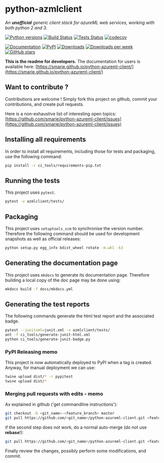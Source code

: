 # python-azmlclient

*An ***unofficial*** generic client stack for azureML web services, working with both python 2 and 3.*

[![Python versions](https://img.shields.io/pypi/pyversions/azmlclient.svg)](https://pypi.python.org/pypi/azmlclient/) [![Build Status](https://github.com/smarie/python-azureml-client/actions/workflows/base.yml/badge.svg)](https://github.com/smarie/python-azureml-client/actions/workflows/base.yml) [![Tests Status](https://smarie.github.io/python-azureml-client/reports/junit/junit-badge.svg?dummy=8484744)](https://smarie.github.io/python-azureml-client/reports/junit/report.html) [![codecov](https://codecov.io/gh/smarie/python-azureml-client/branch/master/graph/badge.svg)](https://codecov.io/gh/smarie/python-azureml-client)

[![Documentation](https://img.shields.io/badge/doc-latest-blue.svg)](https://smarie.github.io/python-azureml-client/) [![PyPI](https://img.shields.io/pypi/v/azmlclient.svg)](https://pypi.python.org/pypi/azmlclient/) [![Downloads](https://pepy.tech/badge/azmlclient)](https://pepy.tech/project/azmlclient) [![Downloads per week](https://pepy.tech/badge/azmlclient/week)](https://pepy.tech/project/azmlclient) [![GitHub stars](https://img.shields.io/github/stars/smarie/python-azureml-client.svg)](https://github.com/smarie/python-azureml-client/stargazers)

**This is the readme for developers.** The documentation for users is available here: [https://smarie.github.io/python-azureml-client/](https://smarie.github.io/python-azureml-client/)

## Want to contribute ?

Contributions are welcome ! Simply fork this project on github, commit your contributions, and create pull requests.

Here is a non-exhaustive list of interesting open topics: [https://github.com/smarie/python-azureml-client/issues](https://github.com/smarie/python-azureml-client/issues)

## Installing all requirements

In order to install all requirements, including those for tests and packaging, use the following command:

```bash
pip install -r ci_tools/requirements-pip.txt
```

## Running the tests

This project uses `pytest`.

```bash
pytest -v azmlclient/tests/
```

## Packaging

This project uses `setuptools_scm` to synchronise the version number. Therefore the following command should be used for development snapshots as well as official releases: 

```bash
python setup.py egg_info bdist_wheel rotate -m.whl -k3
```

## Generating the documentation page

This project uses `mkdocs` to generate its documentation page. Therefore building a local copy of the doc page may be done using:

```bash
mkdocs build -f docs/mkdocs.yml
```

## Generating the test reports

The following commands generate the html test report and the associated badge. 

```bash
pytest --junitxml=junit.xml -v azmlclient/tests/
ant -f ci_tools/generate-junit-html.xml
python ci_tools/generate-junit-badge.py
```

### PyPI Releasing memo

This project is now automatically deployed to PyPI when a tag is created. Anyway, for manual deployment we can use:

```bash
twine upload dist/* -r pypitest
twine upload dist/*
```

### Merging pull requests with edits - memo

Ax explained in github ('get commandline instructions'):

```bash
git checkout -b <git_name>-<feature_branch> master
git pull https://github.com/<git_name>/python-azureml-client.git <feature_branch> --no-commit --ff-only
```

if the second step does not work, do a normal auto-merge (do not use **rebase**!):

```bash
git pull https://github.com/<git_name>/python-azureml-client.git <feature_branch> --no-commit
```

Finally review the changes, possibly perform some modifications, and commit.
